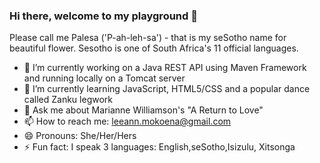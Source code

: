 ### Hi there, welcome to my playground  👋

<!--
**MokoenaLee/MokoenaLee** is a ✨ _special_ ✨ repository because its `README.md` (this file) appears on your GitHub profile.

Here are some ideas to get you started:
- 🤔 I’m looking for help with ...
- 👯 I’m looking to collaborate on ...
-->
Please call me Palesa ('P-ah-leh-sa') - that is my seSotho name for beautiful flower. Sesotho is one of South Africa's 11 official languages.

- 🔭 I’m currently working on a Java REST API using Maven Framework and running locally on a Tomcat server
- 🌱 I’m currently learning JavaScript, HTML5/CSS and a popular dance called Zanku legwork
- 💬 Ask me about Marianne Williamson's "A Return to Love"
- 📫 How to reach me: leeann.mokoena@gmail.com
- 😄 Pronouns: She/Her/Hers
- ⚡ Fun fact: I speak 3 languages: English,seSotho,Isizulu, Xitsonga


